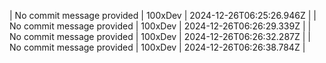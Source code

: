 
| No commit message provided | 100xDev | 2024-12-26T06:25:26.946Z |
| No commit message provided | 100xDev | 2024-12-26T06:26:29.339Z |
| No commit message provided | 100xDev | 2024-12-26T06:26:32.287Z |
| No commit message provided | 100xDev | 2024-12-26T06:26:38.784Z |
